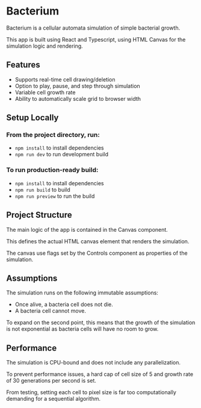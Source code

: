 # Bacterium

Bacterium is a cellular automata simulation of simple bacterial growth.

This app is built using React and Typescript, using HTML Canvas for the simulation logic and rendering.

## Features
- Supports real-time cell drawing/deletion
- Option to play, pause, and step through simulation
- Variable cell growth rate
- Ability to automatically scale grid to browser width

## Setup Locally
### From the project directory, run:
- `npm install` to install dependencies
- `npm run dev` to run development build
### To run production-ready build:
- `npm install` to install dependencies
- `npm run build` to build
- `npm run preview` to run the build

## Project Structure
The main logic of the app is contained in the Canvas component.

This defines the actual HTML canvas element that renders the simulation.

The canvas use flags set by the Controls component as properties of the simulation.

## Assumptions
The simulation runs on the following immutable assumptions:
- Once alive, a bacteria cell does not die.
- A bacteria cell cannot move.
  
To expand on the second point, this means that the growth of the simulation is not exponential as bacteria cells will have no room to grow.

## Performance
The simulation is CPU-bound and does not include any parallelization.

To prevent performance issues, a hard cap of cell size of 5 and growth rate of 30 generations per second is set. 

From testing, setting each cell to pixel size is far too computationally demanding for a sequential algorithm.

